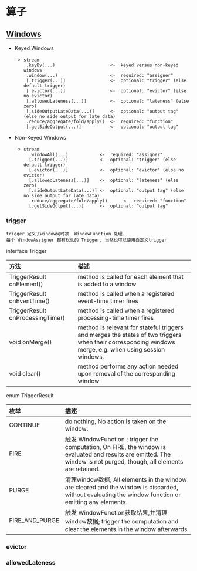 # 算子

##                  

## [Windows](https://ci.apache.org/projects/flink/flink-docs-release-1.12/zh/dev/stream/operators/windows.html)

- Keyed Windows
    - ```text
      stream
       .keyBy(...)                     <-  keyed versus non-keyed windows
       .window(...)                    <-  required: "assigner"
       [.trigger(...)]                 <-  optional: "trigger" (else default trigger)
       [.evictor(...)]                 <-  optional: "evictor" (else no evictor)
       [.allowedLateness(...)]         <-  optional: "lateness" (else zero)
       [.sideOutputLateData(...)]      <-  optional: "output tag" (else no side output for late data)
       .reduce/aggregate/fold/apply()  <-  required: "function"
       [.getSideOutput(...)]           <-  optional: "output tag"
      ```
- Non-Keyed Windows
    - ```text
      stream
        .windowAll(...)            <-  required: "assigner"
        [.trigger(...)]            <-  optional: "trigger" (else default trigger)
        [.evictor(...)]            <-  optional: "evictor" (else no evictor)
        [.allowedLateness(...)]    <-  optional: "lateness" (else zero)
        [.sideOutputLateData(...)] <-  optional: "output tag" (else no side output for late data)
        .reduce/aggregate/fold/apply()      <-  required: "function"
        [.getSideOutput(...)]      <-  optional: "output tag"
      ```

### trigger

```text
trigger 定义了window何时被  WindowFunction 处理.
每个 WindowAssigner 都有默认的 Trigger, 当然也可以使用自定义trigger  
```

interface Trigger

| 方法 | 描述 |
| :---- | :---- |
| TriggerResult onElement() | method is called for each element that is added to a window |
| TriggerResult onEventTime() | method is called when a registered event-time timer fires |
| TriggerResult onProcessingTime() | method is called when a registered processing-time timer fires |
| void onMerge() | method is relevant for stateful triggers and merges the states of two triggers when their corresponding windows merge, e.g. when using session windows. |
| void clear() |  method performs any action needed upon removal of the corresponding window |

enum TriggerResult

| 枚举 | 描述 |
| :---- | :---- |
| CONTINUE | do nothing, No action is taken on the window. |
| FIRE | 触发 WindowFunction ; trigger the computation, On FIRE, the window is evaluated and results are emitted. The window is not purged, though, all elements are retained. |
| PURGE | 清理window数据; All elements in the window are cleared and the window is discarded, without evaluating the window function or emitting any elements. |
| FIRE_AND_PURGE | 触发 WindowFunction获取结果,并清理window数据; trigger the computation and clear the elements in the window afterwards |

### evictor

### allowedLateness